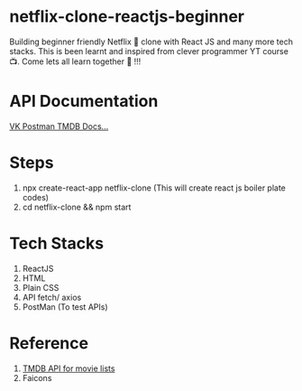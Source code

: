 # netflix-clone-reactjs-beginner

Building beginner friendly Netflix 🎥 clone with React JS and many more tech stacks. This is been learnt and inspired from clever programmer YT course 📺. Come lets all learn together 💃 !!!

# API Documentation

[VK Postman TMDB Docs...](https://documenter.getpostman.com/view/15013868/UVeCQ8di)

# Steps

1. npx create-react-app netflix-clone (This will create react js boiler plate codes)
2. cd netflix-clone && npm start

# Tech Stacks

1. ReactJS
2. HTML
3. Plain CSS
4. API fetch/ axios
5. PostMan (To test APIs)

# Reference

1. [TMDB API for movie lists](https://www.themoviedb.org/settings/api)
1. Faicons
